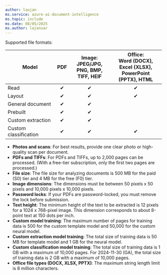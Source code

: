 ```yaml
---
author: laujan
ms.service: azure-ai-document-intelligence
ms.topic: include
ms.date: 08/05/2025
ms.author: lajanuar
---
```

<!-- markdownlint-disable MD041 -->

Supported file formats:

|Model | PDF |Image: </br>JPEG/JPG, PNG, BMP, TIFF, HEIF | Office: </br> Word (DOCX), Excel (XLSX), PowerPoint (PPTX), HTML|
|--------|:----:|:-----:|:---------------:|
|Read            | ✔    | ✔    | ✔  |
|Layout          | ✔  | ✔ | ✔  |
|General&nbsp;document| ✔  | ✔ |   |
|Prebuilt        |  ✔  | ✔ |   |
|Custom extraction |  ✔  | ✔ |   |
|Custom classification  |  ✔  | ✔ | ✔  |

* **Photos and scans**: For best results, provide one clear photo or high-quality scan per document.
* **PDFs and TIFFs**: For PDFs and TIFFs, up to 2,000 pages can be processed. (With a free-tier subscription, only the first two pages are processed.)
* **File size**: The file size for analyzing documents is 500 MB for the paid (S0) tier and 4 MB for the free (F0) tier.
* **Image dimensions**: The dimensions must be between 50 pixels x 50 pixels and 10,000 pixels x 10,000 pixels.
* **Password locks**: If your PDFs are password-locked, you must remove the lock before submission.
* **Text height**: The minimum height of the text to be extracted is 12 pixels for a 1024 x 768-pixel image. This dimension corresponds to about 8-point text at 150 dots per inch.
* **Custom model training**: The maximum number of pages for training data is 500 for the custom template model and 50,000 for the custom neural model.
* **Custom extraction model training**: The total size of training data is 50 MB for template model and 1 GB for the neural model.
* **Custom classification model training**: The total size of training data is 1 GB with a maximum of 10,000 pages. For 2024-11-30 (GA), the total size of training data is 2 GB with a maximum of 10,000 pages.
* **Office file types (DOCX, XLSX, PPTX)**: The maximum string length limit is 8 million characters.
